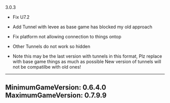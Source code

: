 3.0.3  
* Fix U7.2
* Add Tunnel with levee as base game has blocked my old approach
* Fix platform not allowing connection to things ontop
* Other Tunnels do not work so hidden

* Note this may be the last version with tunnels in this format, Plz replace with base game things as much as possible
  New version of tunnels will not be compatilbe with old ones!

---
MinimumGameVersion: 0.6.4.0
MaximumGameVersion: 0.7.9.9
---